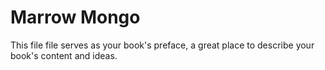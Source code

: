 # Marrow Mongo

This file file serves as your book's preface, a great place to describe your book's content and ideas.
